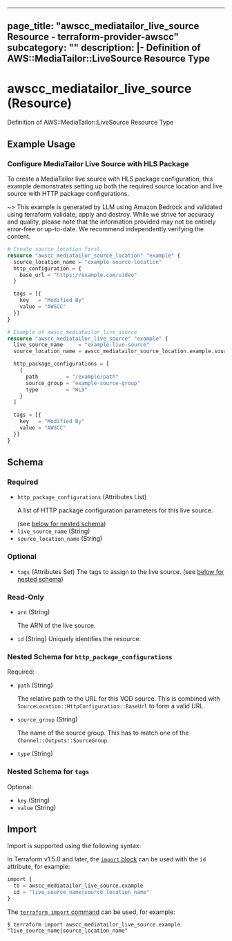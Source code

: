 
---
page_title: "awscc_mediatailor_live_source Resource - terraform-provider-awscc"
subcategory: ""
description: |-
  Definition of AWS::MediaTailor::LiveSource Resource Type
---

# awscc_mediatailor_live_source (Resource)

Definition of AWS::MediaTailor::LiveSource Resource Type

## Example Usage

### Configure MediaTailor Live Source with HLS Package

To create a MediaTailor live source with HLS package configuration, this example demonstrates setting up both the required source location and live source with HTTP package configurations.

~> This example is generated by LLM using Amazon Bedrock and validated using terraform validate, apply and destroy. While we strive for accuracy and quality, please note that the information provided may not be entirely error-free or up-to-date. We recommend independently verifying the content.

```terraform
# Create source location first
resource "awscc_mediatailor_source_location" "example" {
  source_location_name = "example-source-location"
  http_configuration = {
    base_url = "https://example.com/video"
  }

  tags = [{
    key   = "Modified By"
    value = "AWSCC"
  }]
}

# Example of awscc_mediatailor_live_source
resource "awscc_mediatailor_live_source" "example" {
  live_source_name     = "example-live-source"
  source_location_name = awscc_mediatailor_source_location.example.source_location_name

  http_package_configurations = [
    {
      path         = "/example/path"
      source_group = "example-source-group"
      type         = "HLS"
    }
  ]

  tags = [{
    key   = "Modified By"
    value = "AWSCC"
  }]
}
```

<!-- schema generated by tfplugindocs -->
## Schema

### Required

- `http_package_configurations` (Attributes List) <p>A list of HTTP package configuration parameters for this live source.</p> (see [below for nested schema](#nestedatt--http_package_configurations))
- `live_source_name` (String)
- `source_location_name` (String)

### Optional

- `tags` (Attributes Set) The tags to assign to the live source. (see [below for nested schema](#nestedatt--tags))

### Read-Only

- `arn` (String) <p>The ARN of the live source.</p>
- `id` (String) Uniquely identifies the resource.

<a id="nestedatt--http_package_configurations"></a>
### Nested Schema for `http_package_configurations`

Required:

- `path` (String) <p>The relative path to the URL for this VOD source. This is combined with <code>SourceLocation::HttpConfiguration::BaseUrl</code> to form a valid URL.</p>
- `source_group` (String) <p>The name of the source group. This has to match one of the <code>Channel::Outputs::SourceGroup</code>.</p>
- `type` (String)


<a id="nestedatt--tags"></a>
### Nested Schema for `tags`

Optional:

- `key` (String)
- `value` (String)

## Import

Import is supported using the following syntax:

In Terraform v1.5.0 and later, the [`import` block](https://developer.hashicorp.com/terraform/language/import) can be used with the `id` attribute, for example:

```terraform
import {
  to = awscc_mediatailor_live_source.example
  id = "live_source_name|source_location_name"
}
```

The [`terraform import` command](https://developer.hashicorp.com/terraform/cli/commands/import) can be used, for example:

```shell
$ terraform import awscc_mediatailor_live_source.example "live_source_name|source_location_name"
```
